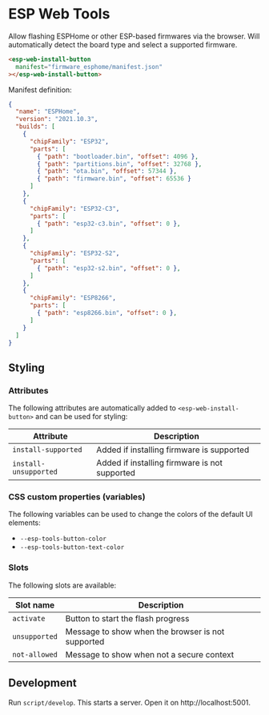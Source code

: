 # ESP Web Tools

Allow flashing ESPHome or other ESP-based firmwares via the browser. Will automatically detect the board type and select a supported firmware.

```html
<esp-web-install-button
  manifest="firmware_esphome/manifest.json"
></esp-web-install-button>
```

Manifest definition:

```json
{
  "name": "ESPHome",
  "version": "2021.10.3",
  "builds": [
    {
      "chipFamily": "ESP32",
      "parts": [
        { "path": "bootloader.bin", "offset": 4096 },
        { "path": "partitions.bin", "offset": 32768 },
        { "path": "ota.bin", "offset": 57344 },
        { "path": "firmware.bin", "offset": 65536 }
      ]
    },
    {
      "chipFamily": "ESP32-C3",
      "parts": [
        { "path": "esp32-c3.bin", "offset": 0 },
      ]
    },
    {
      "chipFamily": "ESP32-S2",
      "parts": [
        { "path": "esp32-s2.bin", "offset": 0 },
      ]
    },
    {
      "chipFamily": "ESP8266",
      "parts": [
        { "path": "esp8266.bin", "offset": 0 },
      ]
    }
  ]
}
```

## Styling

### Attributes

The following attributes are automatically added to `<esp-web-install-button>` and can be used for styling:

| Attribute | Description |
| -- | -- |
| `install-supported` | Added if installing firmware is supported
| `install-unsupported` | Added if installing firmware is not supported

### CSS custom properties (variables)

The following variables can be used to change the colors of the default UI elements:

- `--esp-tools-button-color`
- `--esp-tools-button-text-color`

### Slots

The following slots are available:

| Slot name | Description |
| -- | -- |
| `activate` | Button to start the flash progress
| `unsupported` | Message to show when the browser is not supported
| `not-allowed` | Message to show when not a secure context

## Development

Run `script/develop`. This starts a server. Open it on http://localhost:5001.
